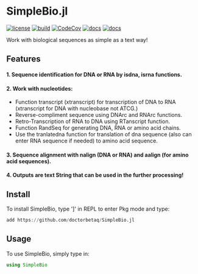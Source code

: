 # SimpleBio.jl

[![license](https://img.shields.io/github/license/doctorbetaq/SimpleBio.jl?style=flat-square)](https://github.com/doctorbetaq/SimpleBio.jl/blob/main/LICENSE)
[![build](https://img.shields.io/circleci/build/github/doctorbetaq/SimpleBio.jl/main?style=flat-square&logo=CircleCI)](https://app.circleci.com/pipelines/github/doctorbetaq/SimpleBio.jl?branch=main)
[![CodeCov](https://img.shields.io/codecov/c/github/doctorbetaq/SimpleBIo.jl?style=flat-square&logo=Codecov)](https://app.codecov.io/gh/doctorbetaq/SimpleBio.jl?search=&trend=24%20hours)
[![docs](https://img.shields.io/badge/docs-dev-blue?style=flat-square)](https://doctorbetaq.github.io/SimpleBio.jl/dev/)
[![docs](https://img.shields.io/badge/docs-stable-blue?style=flat-square)](https://doctorbetaq.github.io/SimpleBio.jl/stable/)

Work with biological sequences as simple as a text way!

## Features
#### 1. Sequence identification for DNA or RNA by isdna, isrna functions.
#### 2. Work with nucleotides:
+ Function transcript (xtranscript) for transcription of DNA to RNA (xtranscript for DNA with nucleobase not ATCG.)
+ Reverse-compliment sequence using DNArc and RNArc functions.
+ Retro-Transcription of RNA to DNA using RTanscript function.
+ Function RandSeq for generating DNA, RNA or amino acid chains.
+ Use the tranlatedna function for translation of dna sequence (also can enter RNA sequence if needed) to amino acid sequence.
    
#### 3. Sequence alignment with nalign (DNA or RNA) and aalign (for amino acid sequences). 
#### 4. Outputs are text String that can be used in the further processing!


## Install
To install SimpleBio, type ']' in REPL to enter Pkg mode and type:
```julia
add https://github.com/doctorbetaq/SimpleBio.jl
```

## Usage
To use SimpleBio, simply type in:
```julia
using SimpleBio
```
